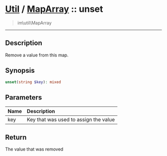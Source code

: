 # [Util](Util.md) / [MapArray](Util-MapArray.md) :: unset
 > im\util\MapArray
____

## Description
Remove a value from this map.

## Synopsis
```php
unset(string $key): mixed
```

## Parameters
| Name | Description |
| :--- | :---------- |
| key | Key that was used to assign the value |

## Return
The value that was removed
